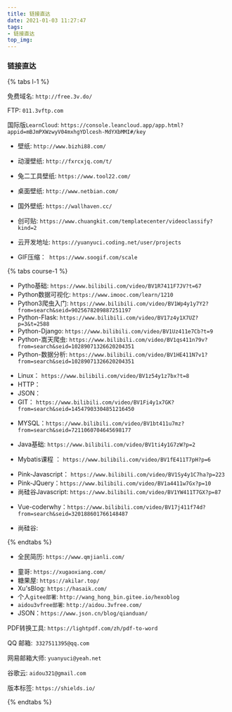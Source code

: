 ```yaml
---
title: 链接直达
date: 2021-01-03 11:27:47
tags:
- 链接直达
top_img:
---
```


###  链接直达

{% tabs l-1 %}

<!-- tab 域名 -->

免费域名:  `http://free.3v.do/`

FTP: `011.3vftp.com`

<!-- endtab -->



<!-- tab LearnColud -->

国际版`LearnCloud`: `https://console.leancloud.app/app.html?appid=mBJmPXWzwyV04mxhgYDlcesh-MdYXbMMI#/key`

<!-- endtab  -->



<!-- tab 壁纸 -->

+ 壁纸: `http://www.bizhi88.com/`

+ 动漫壁纸: `http://fxrcxjq.com/t/`

+ 兔二工具壁纸: `https://www.tool22.com/`

+ 桌面壁纸: `http://www.netbian.com/`

+ 国外壁纸: `https://wallhaven.cc/`
+ 创可贴: `https://www.chuangkit.com/templatecenter/videoclassify?kind=2`

<!-- endtab -->



<!-- tab 云开发 -->

+ 云开发地址: `https://yuanyuci.coding.net/user/projects`

<!-- endtab -->



<!-- tab GIF制作 -->

+ GIF压缩：` https://www.soogif.com/scale`

<!-- endtab -->



<!-- tab 学习课程  -->

{% tabs course-1 %}

<!-- tab Python -->

+ Pytho基础:  `https://www.bilibili.com/video/BV1R7411F7JV?t=67`
+ Python数据可视化: `https://www.imooc.com/learn/1210`
+ Python3爬虫入门: `https://www.bilibili.com/video/BV1Wp4y1y7Y2?from=search&seid=9025678209887251197`
+ Python-Flask: `https://www.bilibili.com/video/BV17z4y1X7UZ?p=3&t=2588`
+ Python-Django: `https://www.bilibili.com/video/BV1Uz411e7Cb?t=9`
+ Python-嵩天爬虫: `https://www.bilibili.com/video/BV1qs411n79v?from=search&seid=10289071326620204351`
+ Python-数据分析: `https://www.bilibili.com/video/BV1HE411N7v1?from=search&seid=10289071326620204351`

<!-- endtab -->

<!-- tab Linux -->

+ Linux： `https://www.bilibili.com/video/BV1z54y1z7bx?t=8`
+ HTTP：
+ JSON：
+ GIT： `https://www.bilibili.com/video/BV1Fi4y1x7GK?from=search&seid=14547903304851216450`

<!-- endtab -->

<!-- tab MYSQL-->

+ MYSQL：`https://www.bilibili.com/video/BV1bt411u7mz?from=search&seid=7211060704645698177`


<!-- endtab -->

<!-- tab Java-->

+ Java基础: `https://www.bilibili.com/video/BV1ti4y1G7zW?p=2`

+ Mybatis课程 ： `https://www.bilibili.com/video/BV1fE411T7pH?p=6`

<!-- endtab -->



<!-- tab Javascript -->

+ Pink-Javascript： `https://www.bilibili.com/video/BV1Sy4y1C7ha?p=223`
+ Pink-JQuery：`https://www.bilibili.com/video/BV1a4411w7Gx?p=10`
+ 尚硅谷Javascript: `https://www.bilibili.com/video/BV1YW411T7GX?p=87`

<!-- endtab -->



<!-- tab Vue -->

+ Vue-coderwhy：`https://www.bilibili.com/video/BV17j411f74d?from=search&seid=320188601766148487`

<!-- endtab -->



<!-- tab HTML+CSS -->

+ 尚硅谷: 

<!-- endtab -->

{% endtabs %}

<!-- endtab -->



<!-- tab 简历制作 -->

+ 全民简历: `https://www.qmjianli.com/`

<!-- endtab -->



<!-- tab 友情链接 -->

+ 童哥: `https://xugaoxiang.com/`
+ 糖果屋:  `https://akilar.top/`
+ Xu'sBlog: `https://hasaik.com/`
+ 个人`gitee部署`: `http://wang_hong_bin.gitee.io/hexoblog`
+ `aidou3vfree部署`: `http://aidou.3vfree.com/`
+ JSON：`https://www.json.cn/blog/qianduan/`

<!-- endtab -->



<!-- tab PDF转换工具  -->

PDF转换工具:  `https://lightpdf.com/zh/pdf-to-word`

<!-- endtab  -->



<!-- tab 邮箱  -->

QQ 邮箱:` 3327511395@qq.com`

网易邮箱大师: `yuanyuci@yeah.net `

谷歌云: `aidou321@gmail.com`

<!-- endtab  -->


<!-- tab 标签   -->

版本标签: `https://shields.io/`

<!-- endtab  -->

{% endtabs %}

